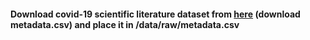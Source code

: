 #### Download covid-19 scientific literature dataset from [here](https://www.kaggle.com/datasets/allen-institute-for-ai/CORD-19-research-challenge) (download metadata.csv) and place it in /data/raw/metadata.csv  